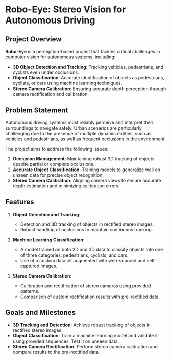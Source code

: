 # Robo-Eye: Stereo Vision for Autonomous Driving

## Project Overview

**Robo-Eye** is a perception-based project that tackles critical challenges in computer vision for autonomous systems, including:

- **3D Object Detection and Tracking**: Tracking vehicles, pedestrians, and cyclists even under occlusions.
- **Object Classification**: Accurate identification of objects as pedestrians, cyclists, or cars using machine learning techniques.
- **Stereo Camera Calibration**: Ensuring accurate depth perception through camera rectification and calibration.

## Problem Statement

Autonomous driving systems must reliably perceive and interpret their surroundings to navigate safely. Urban scenarios are particularly challenging due to the presence of multiple dynamic entities, such as vehicles and pedestrians, as well as frequent occlusions in the environment. 

The project aims to address the following issues:
1. **Occlusion Management**: Maintaining robust 3D tracking of objects despite partial or complete occlusions.
2. **Accurate Object Classification**: Training models to generalize well on unseen data for precise object recognition.
3. **Stereo Camera Calibration**: Aligning camera views to ensure accurate depth estimation and minimizing calibration errors.

## Features

1. **Object Detection and Tracking**:
   - Detection and 3D tracking of objects in rectified stereo images.
   - Robust handling of occlusions to maintain continuous tracking.

2. **Machine Learning Classification**:
   - A model trained on both 2D and 3D data to classify objects into one of three categories: pedestrians, cyclists, and cars.
   - Use of a custom dataset augmented with web-sourced and self-captured images.

3. **Stereo Camera Calibration**:
   - Calibration and rectification of stereo cameras using provided patterns.
   - Comparison of custom rectification results with pre-rectified data.

## Goals and Milestones

- **3D Tracking and Detection**: Achieve robust tracking of objects in rectified stereo images.
- **Object Classification**: Train a machine learning model and validate it using provided sequences. Test it on unseen data.
- **Stereo Camera Rectification**: Perform stereo camera calibration and compare results to the pre-rectified data.
